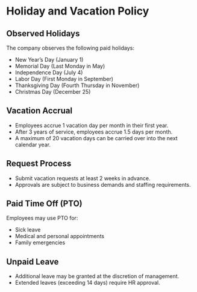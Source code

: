 # Holiday and Vacation Policy

## Observed Holidays
The company observes the following paid holidays:
- New Year’s Day (January 1)
- Memorial Day (Last Monday in May)
- Independence Day (July 4)
- Labor Day (First Monday in September)
- Thanksgiving Day (Fourth Thursday in November)
- Christmas Day (December 25)

## Vacation Accrual
- Employees accrue 1 vacation day per month in their first year.
- After 3 years of service, employees accrue 1.5 days per month.
- A maximum of 20 vacation days can be carried over into the next calendar year.

## Request Process
- Submit vacation requests at least 2 weeks in advance.
- Approvals are subject to business demands and staffing requirements.

## Paid Time Off (PTO)
Employees may use PTO for:
- Sick leave
- Medical and personal appointments
- Family emergencies

## Unpaid Leave
- Additional leave may be granted at the discretion of management.
- Extended leaves (exceeding 14 days) require HR approval.